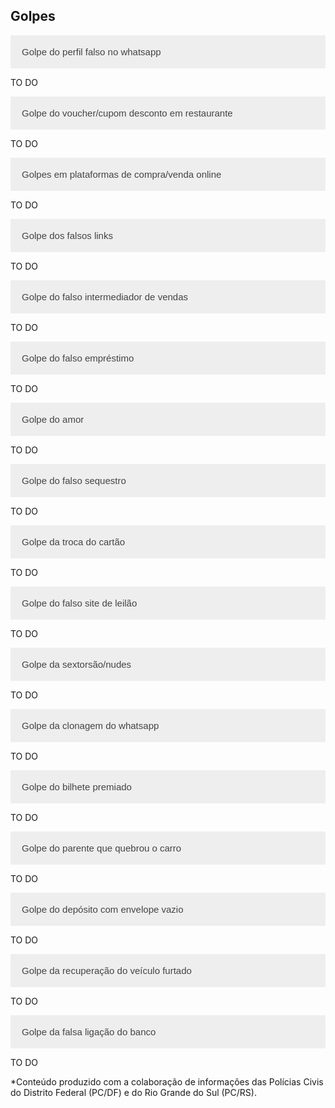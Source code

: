 <!DOCTYPE html>
<html>
<head>
<meta name="viewport" content="width=device-width, initial-scale=1">
<style>
.accordion {
  background-color: #eee;
  color: #444;
  cursor: pointer;
  padding: 18px;
  width: 100%;
  border: none;
  text-align: left;
  outline: none;
  font-size: 15px;
  transition: 0.4s;
}

.active, .accordion:hover {
  background-color: #ccc; 
}

.panel {
  padding: 0 18px;
  display: none;
  background-color: white;
  overflow: hidden;
}
</style>
</head>
<body>

<h2>Golpes</h2>

<button class="accordion">Golpe do perfil falso no whatsapp</button>
<div class="panel">
  <p>TO DO</p>
</div>
<button class="accordion">Golpe do voucher/cupom desconto em restaurante</button>
<div class="panel">
  <p>TO DO</p>
</div>
<button class="accordion">Golpes em plataformas de compra/venda online</button>
<div class="panel">
  <p>TO DO</p>
</div>
<button class="accordion">Golpe dos falsos links</button>
<div class="panel">
  <p>TO DO</p>
</div>
<button class="accordion">Golpe do falso intermediador de vendas</button>
<div class="panel">
  <p>TO DO</p>
</div>
<button class="accordion">Golpe do falso empréstimo</button>
<div class="panel">
  <p>TO DO</p>
</div>
<button class="accordion">Golpe do amor</button>
<div class="panel">
  <p>TO DO</p>
</div>
<button class="accordion">Golpe do falso sequestro</button>
<div class="panel">
  <p>TO DO</p>
</div>
<button class="accordion">Golpe da troca do cartão</button>
<div class="panel">
  <p>TO DO</p>
</div>
<button class="accordion">Golpe do falso site de leilão</button>
<div class="panel">
  <p>TO DO</p>
</div>
<button class="accordion">Golpe da sextorsão/nudes</button>
<div class="panel">
  <p>TO DO</p>
</div>
<button class="accordion">Golpe da clonagem do whatsapp</button>
<div class="panel">
  <p>TO DO</p>
</div>
<button class="accordion">Golpe do bilhete premiado</button>
<div class="panel">
  <p>TO DO</p>
</div>
<button class="accordion">Golpe do parente que quebrou o carro</button>
<div class="panel">
  <p>TO DO</p>
</div>
<button class="accordion">Golpe do depósito com envelope vazio</button>
<div class="panel">
  <p>TO DO</p>
</div>
<button class="accordion">Golpe da recuperação do veículo furtado</button>
<div class="panel">
  <p>TO DO</p>
</div>
<button class="accordion">Golpe da falsa ligação do banco</button>
<div class="panel">
  <p>TO DO</p>
</div>
<p>*Conteúdo produzido com a colaboração de informações das Polícias Civis do Distrito Federal (PC/DF) e do Rio Grande do Sul (PC/RS).</p>
<script>
    var acc = document.getElementsByClassName("accordion");
    var i;

    for (i = 0; i < acc.length; i++) {
      acc[i].addEventListener("click", function() {
          this.classList.toggle("active");
          var panel = this.nextElementSibling;
          if (panel.style.display === "block") {
            panel.style.display = "none";
          } else {
            panel.style.display = "block";
          }
      });
    }
</script>

</body>
</html>

